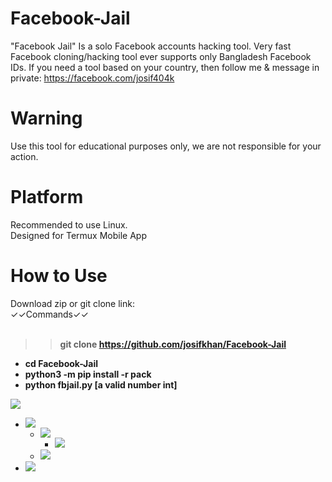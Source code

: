 # Facebook-Jail
"Facebook Jail" Is a solo Facebook accounts hacking tool. Very fast Facebook cloning/hacking tool ever supports only Bangladesh Facebook IDs. If you need a tool based on your country, then follow me &amp; message in private: https://facebook.com/josif404k


# Warning
Use this tool for educational purposes only, we are not responsible for your action.



# Platform
Recommended to use Linux.<br/>
Designed for Termux Mobile App

# How to Use

Download zip or git clone link:<br/>
✓✓Commands✓✓
<br/><br/><b>
>>git clone https://github.com/josifkhan/Facebook-Jail <br/>
  - cd Facebook-Jail <br/>
  - python3 -m pip install -r pack<br/>
  - python fbjail.py [a valid number int]</b><br/>

<a href="https://youtu.be/DXJTsRt2P20"><img src="https://img.shields.io/badge/Video Tutorial-How To Use-red"/></a>
  - <a href="https://facebook.com/109845683903349"><img src="https://img.shields.io/badge/Like Us-Facebook Page-blue"/></a>
      - <a href="https://github.com/josifkhan"><img src="https://img.shields.io/badge/Follow Us-GitHub Repo-orange"/></a>
           - <a href="https://t.me/hacker101community"><img src="https://img.shields.io/badge/Subscribe-Telegram Channel-red"/></a>
      - <a href="https://t.me/termuxbangla"><img src="https://img.shields.io/badge/Join In-Telegram Group-green"/></a>
  - <a href="https://facebook.com/groups/437537707116624/"><img src="https://img.shields.io/badge/Join In-Facebook Group-yellow"/></a>


